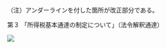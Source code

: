 （注）アンダーラインを付した箇所が改正部分である。

第３ 「所得税基本通達の制定について」（法令解釈通達）

![](https://www.nta.go.jp/tmp/b61bb24a-a60e-4741-b968-b2d91427527a/images/7a457854595f88ca1ddcc0e3e169505cf4c95fe2f9f7245baeb03eea0858cc3d.jpg)
